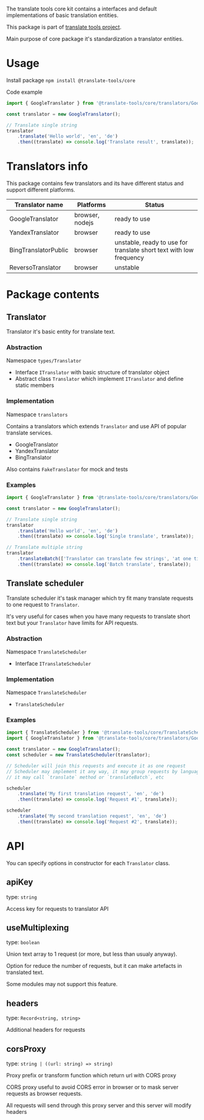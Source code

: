 The translate tools core kit contains a interfaces and default implementations of basic translation entities.

This package is part of [translate tools project](https://github.com/translate-tools).

Main purpose of core package it's standardization a translator entities.

# Usage

Install package `npm install @translate-tools/core`

Code example

```ts
import { GoogleTranslator } from '@translate-tools/core/translators/GoogleTranslator';

const translator = new GoogleTranslator();

// Translate single string
translator
	.translate('Hello world', 'en', 'de')
	.then((translate) => console.log('Translate result', translate));
```

# Translators info

This package contains few translators and its have different status and support different platforms.

| Translator name      | Platforms       | Status                                                             |
| -------------------- | --------------- | ------------------------------------------------------------------ |
| GoogleTranslator     | browser, nodejs | ready to use                                                       |
| YandexTranslator     | browser         | ready to use                                                       |
| BingTranslatorPublic | browser         | unstable, ready to use for translate short text with low frequency |
| ReversoTranslator    | browser         | unstable                                                           |

# Package contents

## Translator

Translator it's basic entity for translate text.

### Abstraction

Namespace `types/Translator`

- Interface `ITranslator` with basic structure of translator object
- Abstract class `Translator` which implement `ITranslator` and define static members

### Implementation

Namespace `translators`

Contains a translators which extends `Translator` and use API of popular translate services.

- GoogleTranslator
- YandexTranslator
- BingTranslator

Also contains `FakeTranslator` for mock and tests

### Examples

```ts
import { GoogleTranslator } from '@translate-tools/core/translators/GoogleTranslator';

const translator = new GoogleTranslator();

// Translate single string
translator
	.translate('Hello world', 'en', 'de')
	.then((translate) => console.log('Single translate', translate));

// Translate multiple string
translator
	.translateBatch(['Translator can translate few strings', 'at one time'], 'en', 'de')
	.then((translate) => console.log('Batch translate', translate));
```

## Translate scheduler

Translate scheduler it's task manager which try fit many translate requests to one request to `Translator`.

It's very useful for cases when you have many requests to translate short text but your `Translator` have limits for API requests.

### Abstraction

Namespace `TranslateScheduler`

- Interface `ITranslateScheduler`

### Implementation

Namespace `TranslateScheduler`

- `TranslateScheduler`

### Examples

```ts
import { TranslateScheduler } from '@translate-tools/core/TranslateScheduler/TranslateScheduler';
import { GoogleTranslator } from '@translate-tools/core/translators/GoogleTranslator';

const translator = new GoogleTranslator();
const scheduler = new TranslateScheduler(translator);

// Scheduler will join this requests and execute it as one request
// Scheduler may implement it any way, it may group requests by languages or other way,
// it may call `translate` method or `translateBatch`, etc

scheduler
	.translate('My first translation request', 'en', 'de')
	.then((translate) => console.log('Request #1', translate));

scheduler
	.translate('My second translation request', 'en', 'de')
	.then((translate) => console.log('Request #2', translate));
```

# API

You can specify options in constructor for each `Translator` class.

## apiKey

type: `string`

Access key for requests to translator API

## useMultiplexing

type: `boolean`

Union text array to 1 request (or more, but less than usualy anyway).

Option for reduce the number of requests, but it can make artefacts in translated text.

Some modules may not support this feature.

## headers

type: `Record<string, string>`

Additional headers for requests

## corsProxy

type: `string | ((url: string) => string)`

Proxy prefix or transform function which return url with CORS proxy

CORS proxy useful to avoid CORS error in browser or to mask server requests as browser requests.

All requests will send through this proxy server and this server will modify headers
